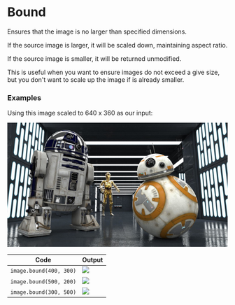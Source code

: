 Bound
=====

Ensures that the image is no larger than specified dimensions.

If the source image is larger, it will be scaled down, maintaining aspect ratio.

If the source image is smaller, it will be returned unmodified.

This is useful when you want to ensure images do not exceed a give size, but you
don't want to scale up the image if is already smaller.


### Examples

Using this image scaled to 640 x 360 as our input:

![source image](images/input_640_360.jpg)

| Code | Output |
| ---- | ------ |
| `image.bound(400, 300)`                  | <img src="/images/bound_400_300.jpg"/> |
| `image.bound(500, 200)`                  | <img src="/images/bound_500_200.jpg"/> |
| `image.bound(300, 500)`                  | <img src="/images/bound_300_500.jpg"/> |
